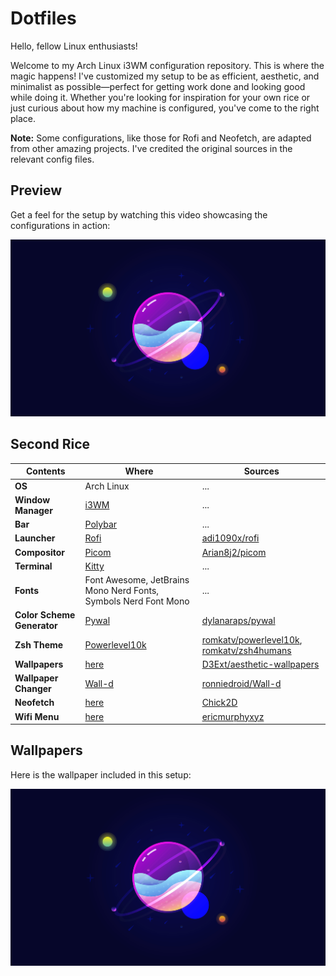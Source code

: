 

# Dotfiles

Hello, fellow Linux enthusiasts!

Welcome to my Arch Linux i3WM configuration repository. This is where the magic happens! I've customized my setup to be as efficient, aesthetic, and minimalist as possible—perfect for getting work done and looking good while doing it. Whether you're looking for inspiration for your own rice or just curious about how my machine is configured, you've come to the right place.

**Note:** Some configurations, like those for Rofi and Neofetch, are adapted from other amazing projects. I've credited the original sources in the relevant config files.

## Preview

Get a feel for the setup by watching this video showcasing the configurations in action:

[![Setup Preview](./Wallpapers/glass-sphere.jpg)](./preview.mp4)

## Second Rice

| **Contents**               | **Where**                                   | **Sources** |
|----------------------------|---------------------------------------------|-------------|
| **OS**                     | Arch Linux                                  | ...         |
| **Window Manager**         | [i3WM](./i3/config)                  | ...         |
| **Bar**                    | [Polybar](./polybar)            | ...         |
| **Launcher**               | [Rofi](./rofi)                  | [adi1090x/rofi](https://github.com/adi1090x/rofi) |
| **Compositor**             | [Picom](./picom)  | [Arian8j2/picom](https://github.com/Arian8j2/picom) |
| **Terminal**               | [Kitty](./kitty)                | ...         |
| **Fonts**                  | Font Awesome, JetBrains Mono Nerd Fonts, Symbols Nerd Font Mono | ... |
| **Color Scheme Generator** | [Pywal](https://github.com/dylanaraps/pywal) | [dylanaraps/pywal](https://github.com/dylanaraps/pywal) |
| **Zsh Theme**              | [Powerlevel10k](https://github.com/romkatv/powerlevel10k) | [romkatv/powerlevel10k](https://github.com/romkatv/powerlevel10k), [romkatv/zsh4humans](https://github.com/romkatv/zsh4humans) |
| **Wallpapers**             | [here](./Wallpapers)            | [D3Ext/aesthetic-wallpapers](https://github.com/D3Ext/aesthetic-wallpapers) |
| **Wallpaper Changer**      | [Wall-d](./Wallpaper_changer_script) | [ronniedroid/Wall-d](https://github.com/ronniedroid/Wall-d) |
| **Neofetch**               | [here](./neofetch)              | [Chick2D](https://github.com/Chick2D/neofetch-themes) |
| **Wifi Menu**               | [here](./Wifi_menu)              | [ericmurphyxyz](https://github.com/ericmurphyxyz/rofi-wifi-menu) |

## Wallpapers

Here is the wallpaper included in this setup:

![Wallpaper1](./Wallpapers/glass-sphere.jpg)
